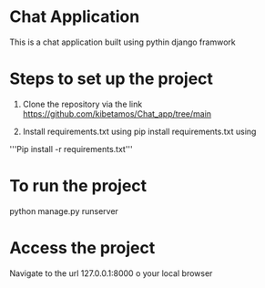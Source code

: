    # Chat Application 
 This is a chat application built using pythin django framwork
 
 
# Steps to set up the project

1. Clone the repository via the link </br>   https://github.com/kibetamos/Chat_app/tree/main


2. Install requirements.txt using pip install requirements.txt  using 

'''Pip install -r requirements.txt'''

# To run the project
python manage.py runserver


# Access the project
Navigate to the url 127.0.0.1:8000 o your local browser 


